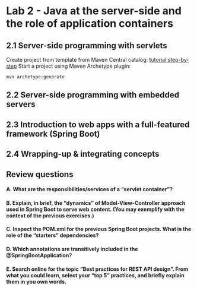 # Lab 2 - Java at the server-side and the role of application containers

## 2.1 Server-side programming with servlets
Create project from template from Maven Central catalog: [tutorial step-by-step](https://www.tutorialspoint.com/maven/maven_project_templates.htm)
Start a project using Maven Archetype plugin:
```
mvn archetype:generate
```

## 2.2 Server-side programming with embedded servers


## 2.3 Introduction to web apps with a full-featured framework (Spring Boot)


## 2.4 Wrapping-up & integrating concepts


## Review questions

#### A. What are the responsibilities/services of a “servlet container”?

#### B. Explain, in brief, the “dynamics” of Model-View-Controller approach used in Spring Boot to serve web content. (You may exemplify with the context of the previous exercises.)

#### C. Inspect the POM.xml for the previous Spring Boot projects. What is the role of the “starters” dependencies?

#### D. Which annotations are transitively included in the @SpringBootApplication?

#### E. Search online for the topic “Best practices for REST API design”. From what you could learn, select your “top 5” practices, and briefly explain them in you own words.
